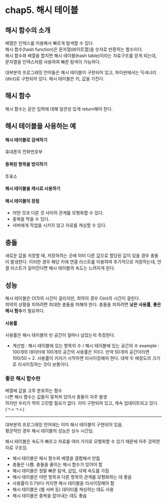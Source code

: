 # chap5. 해시 테이블

## 해시 함수의 소개
배열은 인덱스를 이용해서 빠르게 탐색할 수 있다.  
해시 함수(hash function)은 문자열(바이트열)을 숫자로 반환하는 함수이다.  
해시 함수와 배열을 합치면 해시 테이블(hash table)이라는 자료구조를 얻게 되는데,
문자열을 인덱스처럼 사용하여 빠른 탐색이 가능하다.

대부분의 프로그래밍 언어들은 해시 테이블이 구현되어 있고, 파이썬에서는 딕셔너리(dict)로 구현되어 있다.
해시 테이블은 키, 값을 가진다.
## 해시 함수
해시 함수는 같은 입력에 대해 일관성 있게 return해야 한다.
## 해시 테이블을 사용하는 예

#### 해시 테이블로 검색하기
휴대폰의 전화번호부
#### 중복된 항목을 방지하기
투표소
#### 해시 테이블을 캐시로 사용하기
#### 해시 테이블의 장점
- 어떤 것과 다른 것 사이의 관계를 모형화할 수 있다.
- 중복을 막을 수 있다.
- 서버에게 작업을 시키지 않고 자료를 캐싱할 수 있다.

## 충돌
새로운 값을 저장할 때, 저장하려는 곳에 이미 다른 값으로 할당된 값이 있을 경우 충돌이 발생한다.
이러한 경우 해당 키에 연결 리스트를 이용하여 추가적으로 저장하는데, 연결 리스트가 길어진다면 해시 테이블의 속도는 느려지게 된다.

## 성능
해시 테이블은 O(1)의 시간이 걸리지만, 최악의 경우 O(n)의 시간이 걸린다.  
최악의 상황을 피하려면 최대한 충돌을 피해야 한다. 충돌을 피하려면 **낮은 사용률**, **좋은 해시 함수**가 필요하다.

#### 사용률
사용률은 해시 테이블의 빈 공간이 얼마나 남았는지 측정한다.  
- 계산법 : 해시 테이블에 있는 항목의 수 / 해시 테이블에 있는 공간의 수
example : 100개의 데이터에 100개의 공간의 사용률은 1이다. 만약 50개의 공간이라면 100/50 = 2.
사용률이 커지기 시작하면 리사이징해야 한다. 대략 두 배정도의 크기로 리사이징하는 것이 보통이다.

### 좋은 해시 함수란
배열에 값을 고루 분포하는 함수  
나쁜 해시 함수는 값들이 뭉쳐져 있어서 충돌이 자주 발생  
하지만 우리가 딱히 고민할 필요가 없다. 이미 구현되어 있고, 계속 업데이트되고 있다.(ㄱㅅㄱㅅ)

---

대부분의 프로그래밍 언어에는 이미 해시 테이블이 구현되어 있음.  
평균적인 경우 해시 테이블의 성능은 상수 시간임.  

해시 테이블은 속도가 빠르고 자료를 여러 가지로 모형화할 수 있기 때문에 아주 강력한 자료 구조임.

- 해시 테이블은 해시 함수와 배열을 결합해서 만듭
- 충돌은 나쁨. 충돌을 줄이는 해시 함수가 있어야 함
- 해시 테이블은 정말 빠른 탐색, 삽입, 삭제 속도를 가짐
- 해시 테이블은 어떤 항목과 다른 항목의 관계를 모형화하는 데 좋음
- 사용률이 0.7보다 커지면 해시 테이블을 리사이징해야 함
- 해시 테이블은 (웹 서버 등) 데이터를 캐싱하는 데도 사용
- 해시 테이블은 중복을 잡아내는 데도 좋음
